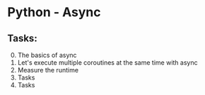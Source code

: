 # Python - Async

## Tasks:

0. The basics of async
1. Let's execute multiple coroutines at the same time with async
2. Measure the runtime
3. Tasks
4. Tasks
